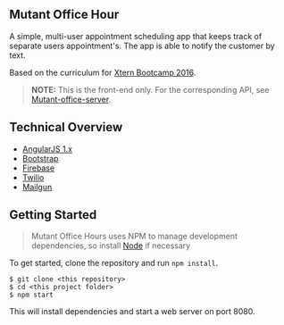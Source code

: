 ## Mutant Office Hour

A simple, multi-user appointment scheduling app that keeps track of separate users appointment's. The app is able to notify the customer by text. 

Based on the curriculum for [Xtern Bootcamp 2016](http://bootcamp16.getfretless.com/).

> **NOTE:** This is the front-end only. For the corresponding API, see [Mutant-office-server](https://github.com/mklic17/mutant-office-server).

## Technical Overview

* [AngularJS 1.x](https://angularjs.org/)
* [Bootstrap](http://getbootstrap.com/)
* [Firebase](https://firebase.google.com/)
* [Twilio](https://www.twilio.com/)
* [Mailgun](https://www.mailgun.com/)


## Getting Started

> Mutant Office Hours uses NPM to manage development dependencies, so install [Node](https://nodejs.org/en/) if necessary

To get started, clone the repository and run `npm install`.

```shell
$ git clone <this repository>
$ cd <this project folder>
$ npm start
```

This will install dependencies and start a web server on port 8080.
